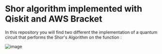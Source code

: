 # Shor algorithm implemented with Qiskit and AWS Bracket
In this repository you will find two different the implementation of a quantum circuit that performs the Shor's Algorithm on the function : 

![image](https://user-images.githubusercontent.com/33957205/121774667-bef7d780-cb83-11eb-8064-9765bf000717.png)
